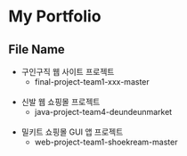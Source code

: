 # My Portfolio

## File Name
 - 구인구직 웹 사이트 프로젝트 
   - final-project-team1-xxx-master
    <br>
 - 신발 웹 쇼핑몰 프로젝트
   - java-project-team4-deundeunmarket
    <br>
 - 밀키트 쇼핑몰 GUI 앱 프로젝트
   - web-project-team1-shoekream-master
